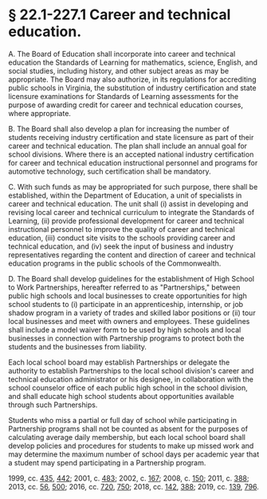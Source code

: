 # § 22.1-227.1 Career and technical education.

<p>A. The Board of Education shall incorporate into career and technical education the Standards of Learning for mathematics, science, English, and social studies, including history, and other subject areas as may be appropriate. The Board may also authorize, in its regulations for accrediting public schools in Virginia, the substitution of industry certification and state licensure examinations for Standards of Learning assessments for the purpose of awarding credit for career and technical education courses, where appropriate.</p><p>B. The Board shall also develop a plan for increasing the number of students receiving industry certification and state licensure as part of their career and technical education. The plan shall include an annual goal for school divisions. Where there is an accepted national industry certification for career and technical education instructional personnel and programs for automotive technology, such certification shall be mandatory.</p><p>C. With such funds as may be appropriated for such purpose, there shall be established, within the Department of Education, a unit of specialists in career and technical education. The unit shall (i) assist in developing and revising local career and technical curriculum to integrate the Standards of Learning, (ii) provide professional development for career and technical instructional personnel to improve the quality of career and technical education, (iii) conduct site visits to the schools providing career and technical education, and (iv) seek the input of business and industry representatives regarding the content and direction of career and technical education programs in the public schools of the Commonwealth.</p><p>D. The Board shall develop guidelines for the establishment of High School to Work Partnerships, hereafter referred to as "Partnerships," between public high schools and local businesses to create opportunities for high school students to (i) participate in an apprenticeship, internship, or job shadow program in a variety of trades and skilled labor positions or (ii) tour local businesses and meet with owners and employees. These guidelines shall include a model waiver form to be used by high schools and local businesses in connection with Partnership programs to protect both the students and the businesses from liability.</p><p>Each local school board may establish Partnerships or delegate the authority to establish Partnerships to the local school division's career and technical education administrator or his designee, in collaboration with the school counselor office of each public high school in the school division, and shall educate high school students about opportunities available through such Partnerships.</p><p>Students who miss a partial or full day of school while participating in Partnership programs shall not be counted as absent for the purposes of calculating average daily membership, but each local school board shall develop policies and procedures for students to make up missed work and may determine the maximum number of school days per academic year that a student may spend participating in a Partnership program.</p><p>1999, cc. <a href='http://lis.virginia.gov/cgi-bin/legp604.exe?991+ful+CHAP0435'>435</a>, <a href='http://lis.virginia.gov/cgi-bin/legp604.exe?991+ful+CHAP0442'>442</a>; 2001, c. <a href='http://lis.virginia.gov/cgi-bin/legp604.exe?011+ful+CHAP0483'>483</a>; 2002, c. <a href='http://lis.virginia.gov/cgi-bin/legp604.exe?021+ful+CHAP0167'>167</a>; 2008, c. <a href='http://lis.virginia.gov/cgi-bin/legp604.exe?081+ful+CHAP0150'>150</a>; 2011, c. <a href='http://lis.virginia.gov/cgi-bin/legp604.exe?111+ful+CHAP0388'>388</a>; 2013, cc. <a href='http://lis.virginia.gov/cgi-bin/legp604.exe?131+ful+CHAP0056'>56</a>, <a href='http://lis.virginia.gov/cgi-bin/legp604.exe?131+ful+CHAP0500'>500</a>; 2016, cc. <a href='http://lis.virginia.gov/cgi-bin/legp604.exe?161+ful+CHAP0720'>720</a>, <a href='http://lis.virginia.gov/cgi-bin/legp604.exe?161+ful+CHAP0750'>750</a>; 2018, cc. <a href='http://lis.virginia.gov/cgi-bin/legp604.exe?181+ful+CHAP0142'>142</a>, <a href='http://lis.virginia.gov/cgi-bin/legp604.exe?181+ful+CHAP0388'>388</a>; 2019, cc. <a href='http://lis.virginia.gov/cgi-bin/legp604.exe?191+ful+CHAP0139'>139</a>, <a href='http://lis.virginia.gov/cgi-bin/legp604.exe?191+ful+CHAP0796'>796</a>.</p>